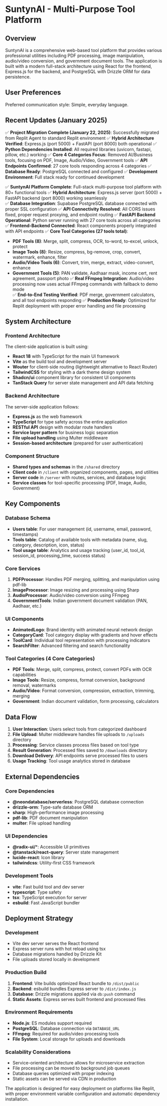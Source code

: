 # SuntynAI - Multi-Purpose Tool Platform

## Overview

SuntynAI is a comprehensive web-based tool platform that provides various professional utilities including PDF processing, image manipulation, audio/video conversion, and government document tools. The application is built with a modern full-stack architecture using React for the frontend, Express.js for the backend, and PostgreSQL with Drizzle ORM for data persistence.

## User Preferences

Preferred communication style: Simple, everyday language.

## Recent Updates (January 2025)

✅ **Project Migration Complete (January 22, 2025)**: Successfully migrated from Replit Agent to standard Replit environment
✅ **Hybrid Architecture Verified**: Express.js (port 5000) + FastAPI (port 8000) both operational
✅ **Python Dependencies Installed**: All required libraries (uvicorn, fastapi, pillow, etc.) working
✅ **Core 4 Categories Focus**: Removed AI/Business tools, focusing on PDF, Image, Audio/Video, Government tools
✅ **API Endpoints Confirmed**: 27 core tools responding across 4 categories
✅ **Database Ready**: PostgreSQL connected and configured
✅ **Development Environment**: Full stack ready for continued development

✅ **SuntynAI Platform Complete**: Full-stack multi-purpose tool platform with 80+ functional tools
✅ **Hybrid Architecture**: Express.js server (port 5000) + FastAPI backend (port 8000) working seamlessly  
✅ **Database Integration**: Supabase PostgreSQL database connected with proper SSL configuration
✅ **API Connectivity Resolved**: All CORS issues fixed, proper request proxying, and endpoint routing
✅ **FastAPI Backend Operational**: Python server running with 27 core tools across all categories
✅ **Frontend-Backend Connected**: React components properly integrated with API endpoints
✅ **Core Tool Categories (27 tools total)**:
  - **PDF Tools (8)**: Merge, split, compress, OCR, to-word, to-excel, unlock, protect
  - **Image Tools (8)**: Resize, compress, bg-remove, crop, convert, watermark, enhance, filter  
  - **Audio/Video Tools (6)**: Convert, trim, merge, extract, video-convert, enhance
  - **Government Tools (5)**: PAN validate, Aadhaar mask, income cert, rent agreement, passport photo
✅ **Real FFmpeg Integration**: Audio/video processing now uses actual FFmpeg commands with fallback to demo mode  
✅ **End-to-End Testing Verified**: PDF merge, government calculators, and all tool endpoints responding
✅ **Production Ready**: Optimized for Replit deployment with proper error handling and file processing

## System Architecture

### Frontend Architecture
The client-side application is built using:
- **React 18** with TypeScript for the main UI framework
- **Vite** as the build tool and development server
- **Wouter** for client-side routing (lightweight alternative to React Router)
- **TailwindCSS** for styling with a dark theme design system
- **Shadcn/ui** component library for consistent UI components
- **TanStack Query** for server state management and API data fetching

### Backend Architecture
The server-side application follows:
- **Express.js** as the web framework
- **TypeScript** for type safety across the entire application
- **RESTful API** design with modular route handlers
- **Service layer pattern** for business logic separation
- **File upload handling** using Multer middleware
- **Session-based architecture** (prepared for user authentication)

### Component Structure
- **Shared types and schemas** in the `/shared` directory
- **Client code** in `/client` with organized components, pages, and utilities
- **Server code** in `/server` with routes, services, and database logic
- **Service classes** for tool-specific processing (PDF, Image, Audio, Government)

## Key Components

### Database Schema
- **Users table**: For user management (id, username, email, password, timestamps)
- **Tools table**: Catalog of available tools with metadata (name, slug, category, description, icon, status)
- **Tool usage table**: Analytics and usage tracking (user_id, tool_id, session_id, processing_time, success status)

### Core Services
1. **PDFProcessor**: Handles PDF merging, splitting, and manipulation using pdf-lib
2. **ImageProcessor**: Image resizing and processing using Sharp
3. **AudioProcessor**: Audio/video conversion using FFmpeg
4. **GovernmentTools**: Indian government document validation (PAN, Aadhaar, etc.)

### UI Components
- **AnimatedLogo**: Brand identity with animated neural network design
- **CategoryCard**: Tool category display with gradients and hover effects
- **ToolCard**: Individual tool representation with processing indicators
- **SearchFilter**: Advanced filtering and search functionality

### Tool Categories (4 Core Categories)
- **PDF Tools**: Merge, split, compress, protect, convert PDFs with OCR capabilities
- **Image Tools**: Resize, compress, format conversion, background removal, watermarks
- **Audio/Video**: Format conversion, compression, extraction, trimming, merging
- **Government**: Indian document validation, form processing, calculators

## Data Flow

1. **User Interaction**: Users select tools from categorized dashboard
2. **File Upload**: Multer middleware handles file uploads to `/uploads` directory
3. **Processing**: Service classes process files based on tool type
4. **Result Generation**: Processed files saved to `/downloads` directory
5. **Download Delivery**: API endpoints serve processed files to users
6. **Usage Tracking**: Tool usage analytics stored in database

## External Dependencies

### Core Dependencies
- **@neondatabase/serverless**: PostgreSQL database connection
- **drizzle-orm**: Type-safe database ORM
- **sharp**: High-performance image processing
- **pdf-lib**: PDF document manipulation
- **multer**: File upload handling

### UI Dependencies
- **@radix-ui/***: Accessible UI primitives
- **@tanstack/react-query**: Server state management
- **lucide-react**: Icon library
- **tailwindcss**: Utility-first CSS framework

### Development Tools
- **vite**: Fast build tool and dev server
- **typescript**: Type safety
- **tsx**: TypeScript execution for server
- **esbuild**: Fast JavaScript bundler

## Deployment Strategy

### Development
- Vite dev server serves the React frontend
- Express server runs with hot reload using tsx
- Database migrations handled by Drizzle Kit
- File uploads stored locally in development

### Production Build
1. **Frontend**: Vite builds optimized React bundle to `/dist/public`
2. **Backend**: esbuild bundles Express server to `/dist/index.js`
3. **Database**: Drizzle migrations applied via `db:push` command
4. **Static Assets**: Express serves built frontend and processed files

### Environment Requirements
- **Node.js**: ES modules support required
- **PostgreSQL**: Database connection via `DATABASE_URL`
- **FFmpeg**: Required for audio/video processing tools
- **File System**: Local storage for uploads and downloads

### Scalability Considerations
- Service-oriented architecture allows for microservice extraction
- File processing can be moved to background job queues
- Database queries optimized with proper indexing
- Static assets can be served via CDN in production

The application is designed for easy deployment on platforms like Replit, with proper environment variable configuration and automatic dependency installation.